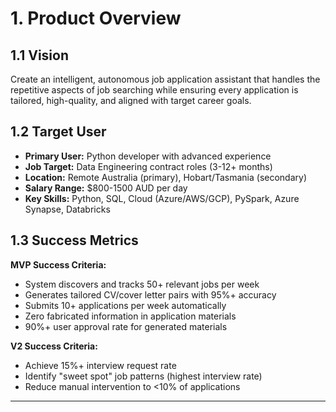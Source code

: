 # 1. Product Overview

## 1.1 Vision

Create an intelligent, autonomous job application assistant that handles the repetitive aspects of job searching while ensuring every application is tailored, high-quality, and aligned with target career goals.

## 1.2 Target User

- **Primary User:** Python developer with advanced experience
- **Job Target:** Data Engineering contract roles (3-12+ months)
- **Location:** Remote Australia (primary), Hobart/Tasmania (secondary)
- **Salary Range:** $800-1500 AUD per day
- **Key Skills:** Python, SQL, Cloud (Azure/AWS/GCP), PySpark, Azure Synapse, Databricks

## 1.3 Success Metrics

**MVP Success Criteria:**
- System discovers and tracks 50+ relevant jobs per week
- Generates tailored CV/cover letter pairs with 95%+ accuracy
- Submits 10+ applications per week automatically
- Zero fabricated information in application materials
- 90%+ user approval rate for generated materials

**V2 Success Criteria:**
- Achieve 15%+ interview request rate
- Identify "sweet spot" job patterns (highest interview rate)
- Reduce manual intervention to <10% of applications

---
